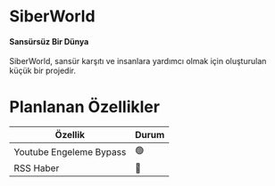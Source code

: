 # SiberWorld
<h4>Sansürsüz Bir Dünya</h4>

SiberWorld, sansür karşıtı ve insanlara yardımcı olmak için oluşturulan küçük bir projedir.


# Planlanan Özellikler

| Özellik                  | Durum    |
| -------------------------| -------- |
| Youtube Engeleme Bypass  |   🟢     |
| RSS Haber                |   🔴     |
